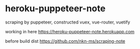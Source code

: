 # heroku-puppeteer-note

scraping by puppeteer, constructed vuex, vue-router, vuetify

working in here
https://heroku-puppeteer-note.herokuapp.com

before build dist
https://github.com/nkn-ms/scraping-note
